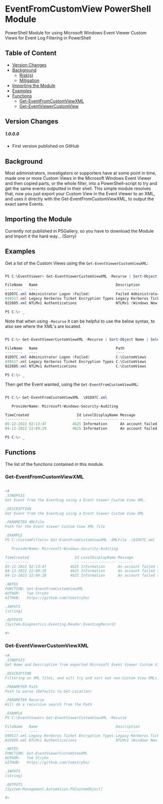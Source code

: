 # EventFromCustomView PowerShell Module

PowerShell Module for using Microsoft Windows Event Viewer Custom Views for Event Log Filtering in PowerShell

## Table of Content

  - [Version Changes](#version-changes)
  - [Background](#background)
      - [Risk(s)](#risks)
      - [Mitigation](#mitigation)
  - [Importing the Module](#importing-the-module)
  - [Examples](#examples)
  - [Functions](#functions)
      - [Get-EventFromCustomViewXML](#get-eventfromcustomviewxml)
      - [Get-EventViewerCustomView](#get-eventviewercustomviewxml)

## Version Changes

##### 1.0.0.0
- First version published on GitHub

## Background

Most administrators, investigators or supporters have at some point in time, made one or more Custom Views in the Microsoft Windows Event Viewer and then copied parts, or the whole filter, into a PowerShell-script to try and get the same events outputted in their shell. This simple module resolves that, now you just export your Custom View in the Event Viewer to an XML, and uses it directly with the Get-EventFromCustomViewXML, to output the exact same Events.

## Importing the Module

Currently not published in PSGallery, so you have to download the Module and Import it the hard way... (Sorry)

## Examples

Get a list of the Custom Views using the  `Get-EventViewerCustomViewXML`:

```PowerShell

PS C:\EventViewer> Get-EventViewerCustomViewXML -Recurse | Sort-Object Name

FileName   Name                                    Description
--------   ----                                    -----------
01D97C.xml Administrator Logon (Failed)            Failed Administrator Account Logons
049517.xml Legacy Kerberos Ticket Encryption Types Legacy Kerberos Ticket Encryption Types: DES-CBC-CRC, DES-CBC-MD5...
0226D5.xml NTLMv1 Authentications                  NTLMv1 (Windows New Technology LAN Manager) Authentications

PS C:\> _

```

Note that when using `-Recurse` it can be helpful to use the below syntax, to also see where the XML's are located.

```PowerShell

PS C:\> Get-EventViewerCustomViewXML -Recurse | Sort-Object Name | Select-Object FileName,Name,Path

FileName   Name                                    Path
--------   ----                                    ----
01D97C.xml Administrator Logon (Failed)            C:\CustomViews
049517.xml Legacy Kerberos Ticket Encryption Types C:\CustomViews
0226D5.xml NTLMv1 Authentications                  C:\CustomViews

PS C:\> _

```

Then get the Event wanted, using the `Get-EventFromCustomViewXML`:

```PowerShell

PS C:\> Get-EventFromCustomViewXML .\01D97C.xml

   ProviderName: Microsoft-Windows-Security-Auditing

TimeCreated                      Id LevelDisplayName Message
-----------                      -- ---------------- -------
05-12-2022 02:13:47            4625 Information      An account failed to log on....
04-12-2022 22:09:29            4625 Information      An account failed to log on....

PS C:\> _

```

## Functions

The list of the functions contained in this module.

### Get-EventFromCustomViewXML

```PowerShell

<#
.SYNOPSIS
Get Event from the EventLog using a Event Viewer Custom View XML.

.DESCRIPTION
Get Event from the EventLog using a Event Viewer Custom View XML

.PARAMETER XMLFile
Path for the Event Viewer Custom View XML file

.EXAMPLE
PS C:\CustomFilters> Get-EventFromCustomViewXML -XMLFile .\01D97C.xml

   ProviderName: Microsoft-Windows-Security-Auditing

TimeCreated                     Id LevelDisplayName Message
-----------                     -- ---------------- -------
05-12-2022 02:13:47           4625 Information      An account failed to log on.…
04-12-2022 22:09:29           4625 Information      An account failed to log on.…
04-12-2022 22:09:28           4625 Information      An account failed to log on.…

.NOTES
FUNCTION: Get-EventFromCustomViewXML
AUTHOR:   Tom Stryhn
GITHUB:   https://github.com/tomstryhn/

.INPUTS
[string]

.OUTPUTS
[System.Diagnostics.Eventing.Reader.EventLogRecord]

#>
```

### Get-EventViewerCustomViewXML

```PowerShell
<#
.SYNOPSIS
Get Name and Description from exported Microsoft Event Viewer Custom View XML

.DESCRIPTION
Filtering on XML files, and will try and sort out non-Custom View XMLs.

.PARAMETER Path
Path to parse (Defaults to Get-Location)

.PARAMETER Recurse
Will do a recursive search from the Path

.EXAMPLE
PS C:\EventViewer> Get-EventViewerCustomViewXML -Recurse

FileName   Name                                    Description
--------   ----                                    -----------
049517.xml Legacy Kerberos Ticket Encryption Types Legacy Kerberos Ticket Encryption Types: DES-CBC-CRC, DES-CBC-MD5...
0226D5.xml NTLMv1 Authentications                  NTLMv1 (Windows New Technology LAN Manager) Authentications

.NOTES
FUNCTION: Get-EventViewerCustomViewXML
AUTHOR:   Tom Stryhn
GITHUB:   https://github.com/tomstryhn/

.INPUTS
[string]

.OUTPUTS
[System.Management.Automation.PSCustomObject]

#>
```

